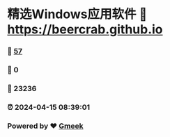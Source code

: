 # 精选Windows应用软件 :link: https://beercrab.github.io 
### :page_facing_up: [57](https://beercrab.github.io/tag.html) 
### :speech_balloon: 0 
### :hibiscus: 23236 
### :alarm_clock: 2024-04-15 08:39:01 
### Powered by :heart: [Gmeek](https://github.com/Meekdai/Gmeek)
